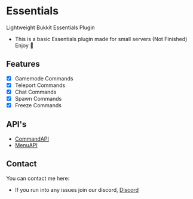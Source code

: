 # Essentials
Lightweight Bukkit Essentials Plugin

- This is a basic Essentials plugin made for small servers (Not Finished) Enjoy 🎨

## Features
- [x] Gamemode Commands
- [x] Teleport Commands
- [x] Chat Commands
- [x] Spawn Commands
- [x] Freeze Commands

## API's
- [CommandAPI](https://github.com/NoSequel/CommandAPI)
- [MenuAPI](https://github.com/NoSequel/MenuAPI)

## Contact
You can contact me here:
* If you run into any issues join our discord, [Discord](https://discord.com/invite/dZt5kyMgtw)
